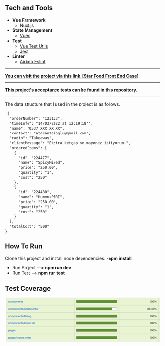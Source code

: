 ## Tech and Tools

- **Vue Framework**
  - [Nuxt.js](https://nuxtjs.org/)
- **State Management**
  - [Vuex](https://vuex.vuejs.org/)
- **Test**
  - [Vue Test Utils](https://v1.test-utils.vuejs.org/)
  - [Jest](https://jestjs.io/)
- **Linter**
  - [Airbnb Eslint](https://github.com/airbnb/javascript)
---
**[You can visit the project via this link. \[Star Food Front End Case\]](https://starfoodfrontendcase.netlify.app/)**

----
**[This project's acceptance tests can be found in this repository.](https://github.com/atakanteko/star-food-acceptance-e2e)**

---
The data structure that I used in the project is as follows.
````
 {
  "orderNumber": "123123",
  "timeInfo": "14/03/2022 at 12:19:18'",
  "name": "0537 XXX XX XX",
  "contact": "atakantekoglu@gmail.com",
  "radio": "Takeaway",
  "clientMessage": "Ekstra ketçap ve mayonez istiyorum.",
  "orderedItems": [
    {
      "id": "224477",
      "name": "SpicyMixed",
      "price": "250.00",
      "quantity": "1",
      "cost": "250"
    },
    {
      "id": "224480",
      "name": "HummusPERI",
      "price": "250.00",
      "quantity": "1",
      "cost": "250"
    }
  ],
  "totalCost": "500"
}
````

## How To Run
Clone this project and install node dependencies. **-npm install**

- Run Project --**> npm run dev**
- Run Test --> **npm run test**

## Test Coverage
![](https://github.com/atakanteko/star-food-case-study/blob/main/assets/images/coverage.png)
